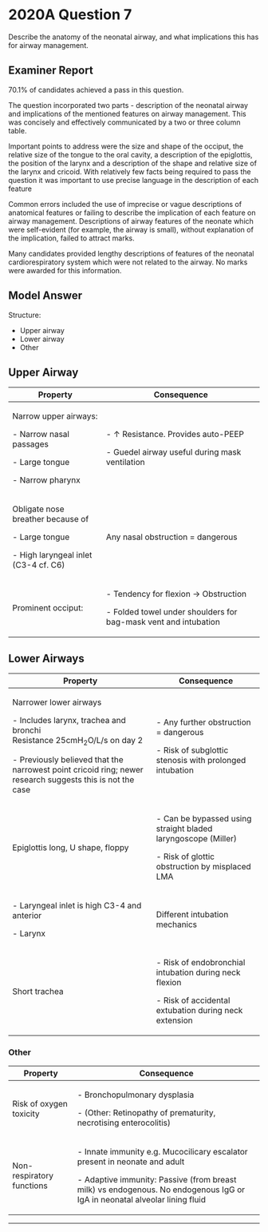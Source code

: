 # 2020A Question 7
Describe the anatomy of the neonatal airway, and what implications this has for airway management.


## Examiner Report
70.1% of candidates achieved a pass in this question.


The question incorporated two parts - description of the neonatal airway and implications of the mentioned features on airway management. This was concisely and effectively communicated by a two or three column table.


Important points to address were the size and shape of the occiput, the relative size of the tongue to the oral cavity, a description of the epiglottis, the position of the larynx and a description of the shape and relative size of the larynx and cricoid. With relatively few facts being required to pass the question it was important to use precise language in the description of each feature


Common errors included the use of imprecise or vague descriptions of anatomical features or failing to describe the implication of each feature on airway management. Descriptions of airway features of the neonate which were self-evident (for example, the airway is small), without explanation of the implication, failed to attract marks.


Many candidates provided lengthy descriptions of features of the neonatal cardiorespiratory system which were not related to the airway. No marks were awarded for this information.

## Model Answer
Structure:

- Upper airway
- Lower airway
- Other

## Upper Airway

|Property|Consequence|
|--|--|
|<p>Narrow upper airways:</p><p>- Narrow nasal passages</p><p>- Large tongue</p><p>- Narrow pharynx</p>|<p>- ↑ Resistance. Provides auto-PEEP</p><p>- Guedel airway useful during mask ventilation</p>|
|<p>Obligate nose breather because of</p><p>- Large tongue</p><p>- High laryngeal inlet (C3-4 cf. C6)</p>| Any nasal obstruction = dangerous|
|Prominent occiput:|<p>- Tendency for flexion → Obstruction</p><p>- Folded towel under shoulders for bag-mask vent and intubation</p>|


## Lower Airways

|Property|Consequence|
|--|--|
|<p>Narrower lower airways</p><p>- Includes larynx, trachea and bronchi<br>  Resistance 25cmH<sub>2</sub>O/L/s on day 2</p><p>- Previously believed that the narrowest point cricoid ring; newer research suggests this is not the case</p>|<p>- Any further obstruction = dangerous</p><p>- Risk of subglottic stenosis with prolonged intubation</p>|
| Epiglottis long, U shape, floppy|<p>- Can be bypassed using straight bladed laryngoscope (Miller)</p><p>- Risk of glottic obstruction by misplaced LMA</p>|
|<p>- Laryngeal inlet is high C3-4 and anterior</p><p>- Larynx </p>| Different intubation mechanics|
| Short trachea|<p>- Risk of endobronchial intubation during neck flexion</p><p>- Risk of accidental extubation during neck extension</p>|


### Other

|Property|Consequence|
|--|--|
|Risk of oxygen toxicity|<p>- Bronchopulmonary dysplasia</p><p>- (Other: Retinopathy of prematurity, necrotising enterocolitis)</p>|
|Non-respiratory functions|<p>- Innate immunity e.g. Mucocilicary escalator present in neonate and adult</p><p>- Adaptive immunity: Passive (from breast milk) vs endogenous. No endogenous IgG or IgA in neonatal alveolar lining fluid</p>|




--- 

 